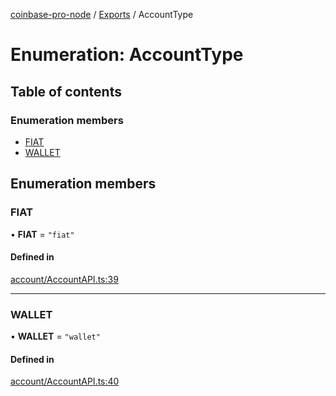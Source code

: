 [coinbase-pro-node](../README.md) / [Exports](../modules.md) / AccountType

# Enumeration: AccountType

## Table of contents

### Enumeration members

- [FIAT](AccountType.md#fiat)
- [WALLET](AccountType.md#wallet)

## Enumeration members

### FIAT

• **FIAT** = `"fiat"`

#### Defined in

[account/AccountAPI.ts:39](https://github.com/bennycode/coinbase-pro-node/blob/7372d05/src/account/AccountAPI.ts#L39)

---

### WALLET

• **WALLET** = `"wallet"`

#### Defined in

[account/AccountAPI.ts:40](https://github.com/bennycode/coinbase-pro-node/blob/7372d05/src/account/AccountAPI.ts#L40)
